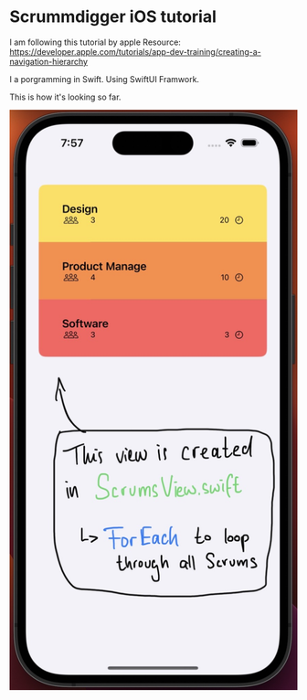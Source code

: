 # Scrummdigger iOS tutorial

I am following this tutorial by apple
Resource: https://developer.apple.com/tutorials/app-dev-training/creating-a-navigation-hierarchy

I a porgramming in Swift. Using SwiftUI Framwork.

This is how it's looking so far.

!["Current State"](/media/currentStand.jpg)
